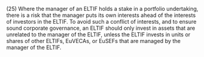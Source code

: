 (25) Where the manager of an ELTIF holds a stake in a portfolio undertaking, there is a risk that the manager puts its own interests ahead of the interests of investors in the ELTIF. To avoid such a conflict of interests, and to ensure sound corporate governance, an ELTIF should only invest in assets that are unrelated to the manager of the ELTIF, unless the ELTIF invests in units or shares of other ELTIFs, EuVECAs, or EuSEFs that are managed by the manager of the ELTIF.